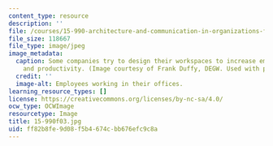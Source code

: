 ```yaml
---
content_type: resource
description: ''
file: /courses/15-990-architecture-and-communication-in-organizations-fall-2003/ff82b8fe9d08f5b4674cbb676efc9c8a_15-990f03.jpg
file_size: 118667
file_type: image/jpeg
image_metadata:
  caption: Some companies try to design their workspaces to increase employee communication
    and productivity. (Image courtesy of Frank Duffy, DEGW. Used with permission.)
  credit: ''
  image-alt: Employees working in their offices.
learning_resource_types: []
license: https://creativecommons.org/licenses/by-nc-sa/4.0/
ocw_type: OCWImage
resourcetype: Image
title: 15-990f03.jpg
uid: ff82b8fe-9d08-f5b4-674c-bb676efc9c8a
---
```

